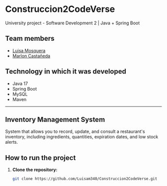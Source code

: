 # Construccion2CodeVerse

University project - Software Development 2 | Java + Spring Boot

## Team members

- [Luisa Mosquera](https://github.com/Luisam340)
- [Marlon Castañeda](https://github.com/MarlonC102)

## Technology in which it was developed

- Java 17
- Spring Boot
- MySQL
- Maven

---

## Inventory Management System

System that allows you to record, update, and consult a restaurant's inventory, including ingredients, quantities, expiration dates, and low stock alerts.

## How to run the project

1. **Clone the repository:**

   ```bash
   git clone https://github.com/Luisam340/Construccion2CodeVerse.git
